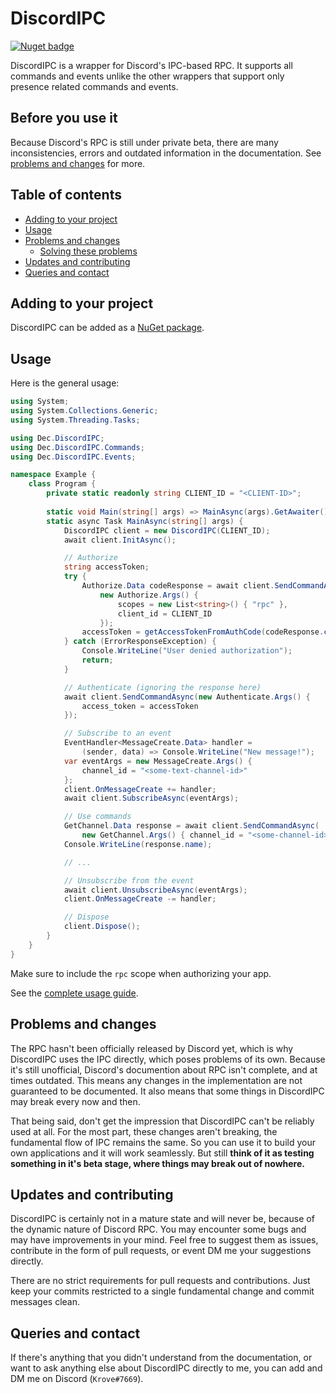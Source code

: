 # DiscordIPC

[![Nuget badge](https://img.shields.io/nuget/v/Dec.DiscordIPC)](https://www.nuget.org/packages/Dec.DiscordIPC/)

DiscordIPC is a wrapper for Discord's IPC-based RPC. It supports all commands and events unlike the other wrappers that support only presence related commands and events.

## Before you use it
Because Discord's RPC is still under private beta, there are many inconsistencies, errors and outdated information in the documentation. See [problems and changes](#problems-and-changes) for more.

## Table of contents
  - [Adding to your project](#adding-to-your-project)
  - [Usage](#usage)
  - [Problems and changes](#problems-and-changes)
    - [Solving these problems](#solving-these-problems)
  - [Updates and contributing](#updates-and-contributing)
  - [Queries and contact](#queries-and-contact)

## Adding to your project
DiscordIPC can be added as a [NuGet package](https://www.nuget.org/packages/Dec.DiscordIPC/).

## Usage
Here is the general usage:
```c#
using System;
using System.Collections.Generic;
using System.Threading.Tasks;

using Dec.DiscordIPC;
using Dec.DiscordIPC.Commands;
using Dec.DiscordIPC.Events;

namespace Example {
    class Program {
        private static readonly string CLIENT_ID = "<CLIENT-ID>";
        
        static void Main(string[] args) => MainAsync(args).GetAwaiter().GetResult();
        static async Task MainAsync(string[] args) {
            DiscordIPC client = new DiscordIPC(CLIENT_ID);
            await client.InitAsync();

            // Authorize
            string accessToken;
            try {
                Authorize.Data codeResponse = await client.SendCommandAsync(
                    new Authorize.Args() {
                        scopes = new List<string>() { "rpc" },
                        client_id = CLIENT_ID
                    });
                accessToken = getAccessTokenFromAuthCode(codeResponse.code);
            } catch (ErrorResponseException) {
                Console.WriteLine("User denied authorization");
                return;
            }

            // Authenticate (ignoring the response here)
            await client.SendCommandAsync(new Authenticate.Args() {
                access_token = accessToken
            });

            // Subscribe to an event
            EventHandler<MessageCreate.Data> handler =
                (sender, data) => Console.WriteLine("New message!");
            var eventArgs = new MessageCreate.Args() {
                channel_id = "<some-text-channel-id>"
            };
            client.OnMessageCreate += handler;
            await client.SubscribeAsync(eventArgs);

            // Use commands
            GetChannel.Data response = await client.SendCommandAsync(
                new GetChannel.Args() { channel_id = "<some-channel-id>" });
            Console.WriteLine(response.name);

            // ...

            // Unsubscribe from the event
            await client.UnsubscribeAsync(eventArgs);
            client.OnMessageCreate -= handler;

            // Dispose
            client.Dispose();
        }
    }
}
```
Make sure to include the `rpc` scope when authorizing your app.

See the [complete usage guide](Documentation/Usage.md).

## Problems and changes
The RPC hasn't been officially released by Discord yet, which is why DiscordIPC uses the IPC directly, which poses problems of its own. Because it's still unofficial, Discord's documention about RPC isn't complete, and at times outdated. This means any changes in the implementation are not guaranteed to be documented. It also means that some things in DiscordIPC may break every now and then.

That being said, don't get the impression that DiscordIPC can't be reliably used at all. For the most part, these changes aren't breaking, the fundamental flow of IPC remains the same. So you can use it to build your own applications and it will work seamlessly. But still **think of it as testing something in it's beta stage, where things may break out of nowhere.**

## Updates and contributing
DiscordIPC is certainly not in a mature state and will never be, because of the dynamic nature of Discord RPC. You may encounter some bugs and may have improvements in your mind. Feel free to suggest them as issues, contribute in the form of pull requests, or event DM me your suggestions directly.

There are no strict requirements for pull requests and contributions. Just keep your commits restricted to a single fundamental change and commit messages clean.

## Queries and contact
If there's anything that you didn't understand from the documentation, or want to ask anything else about DiscordIPC directly to me, you can add and DM me on Discord (`Krove#7669`).